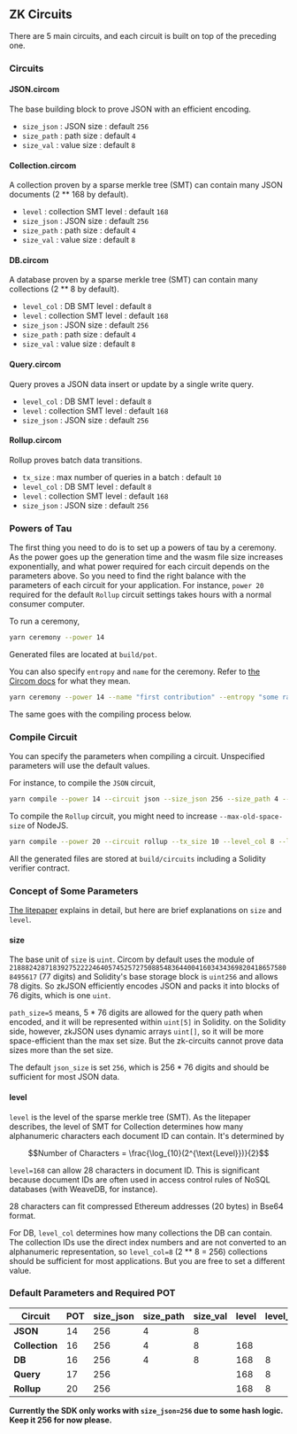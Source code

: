 ## ZK Circuits

There are 5 main circuits, and each circuit is built on top of the preceding one.

### Circuits

#### JSON.circom

The base building block to prove JSON with an efficient encoding.

- `size_json` : JSON size : default `256`
- `size_path` : path size : default `4`
- `size_val` : value size : default `8`

#### Collection.circom

A collection proven by a sparse merkle tree (SMT) can contain many JSON documents (2 ** 168 by default).

- `level` : collection SMT level : default `168`
- `size_json` : JSON size : default `256`
- `size_path` : path size : default `4`
- `size_val` : value size : default `8`

#### DB.circom

A database proven by a sparse merkle tree (SMT) can contain many collections (2 ** 8 by default).

- `level_col` : DB SMT level : default `8`
- `level` : collection SMT level : default `168`
- `size_json` : JSON size : default `256`
- `size_path` : path size : default `4`
- `size_val` : value size : default `8`

#### Query.circom

Query proves a JSON data insert or update by a single write query.

- `level_col` : DB SMT level : default `8`
- `level` : collection SMT level : default `168`
- `size_json` : JSON size : default `256`

#### Rollup.circom

Rollup proves batch data transitions.

- `tx_size` : max number of queries in a batch : default `10`
- `level_col` : DB SMT level : default `8`
- `level` : collection SMT level : default `168`
- `size_json` : JSON size : default `256`

### Powers of Tau

The first thing you need to do is to set up a powers of tau by a ceremony. As the power goes up the generation time and the wasm file size increases exponentially, and what power required for each circuit depends on the parameters above. So you need to find the right balance with the parameters of each circuit for your application. For instance, `power 20` required for the default `Rollup` circuit settings takes hours with a normal consumer computer.

To run a ceremony,

```bash
yarn ceremony --power 14
```

Generated files are located at `build/pot`.

You can also specify `entropy` and `name` for the ceremony. Refer to [the Circom docs](https://docs.circom.io/getting-started/proving-circuits/) for what they mean.

```bash
yarn ceremony --power 14 --name "first contribution" --entropy "some random value"
```

The same goes with the compiling process below.

### Compile Circuit

You can specify the parameters when compiling a circuit. Unspecified parameters will use the default values.

For instance, to compile the `JSON` circuit,

```bash
yarn compile --power 14 --circuit json --size_json 256 --size_path 4 --size_val 8
```

To compile the `Rollup` circuit, you might need to increase `--max-old-space-size` of NodeJS.

```bash
yarn compile --power 20 --circuit rollup --tx_size 10 --level_col 8 --level 168 --size_json 256
```

All the generated files are stored at `build/circuits` including a Solidity verifier contract.

### Concept of Some Parameters

[The litepaper](../) explains in detail, but here are brief explanations on `size` and `level`.

#### size

The base unit of `size` is `uint`. Circom by default uses the module of `21888242871839275222246405745257275088548364400416034343698204186575808495617` (77 digits) and Solidity's base storage block is `uint256` and allows 78 digits. So zkJSON efficiently encodes JSON and packs it into blocks of 76 digits, which is one `uint`.

`path_size=5` means, 5 * 76 digits are allowed for the query path when encoded, and it will be represented within `uint[5]` in Solidity. on the Solidity side, however, zkJSON uses dynamic arrays `uint[]`, so it will be more space-efficient than the max set size. But the zk-circuits cannot prove data sizes more than the set size.

The default `json_size` is set `256`, which is 256 * 76 digits and should be sufficient for most JSON data.

#### level

`level` is the level of the sparse merkle tree (SMT). As the litepaper describes, the level of SMT for Collection determines how many alphanumeric characters each document ID can contain. It's determined by

```math
Number of Characters = \frac{\log_{10}(2^{\text{Level}})}{2}
```

`level=168` can allow 28 characters in document ID. This is significant because document IDs are often used in access control rules of NoSQL databases (with WeaveDB, for instance).

28 characters can fit compressed Ethereum addresses (20 bytes) in Bse64 format.

For DB, `level_col` determines how many collections the DB can contain. The collection IDs use the direct index numbers and are not converted to an alphanumeric representation, so `level_col=8` (2 ** 8 = 256) collections should be sufficient for most applications. But you are free to set a different value.

### Default Parameters and Required POT

| Circuit | POT | size_json | size_path | size_val | level | level_col | tx_size |
|---|---|---|---|---|---|---|---|
| **JSON** | 14 | 256 | 4 | 8 |   |   |   |
| **Collection** | 16 | 256 | 4 | 8 | 168 |   |   |
| **DB** | 16 | 256 | 4 | 8 | 168 | 8 |   |
| **Query** | 17 | 256 |  |   | 168 | 8 |   |
| **Rollup** | 20 | 256 |  |   | 168 | 8 | 10 |

**Currently the SDK only works with `size_json=256` due to some hash logic. Keep it 256 for now please.**
